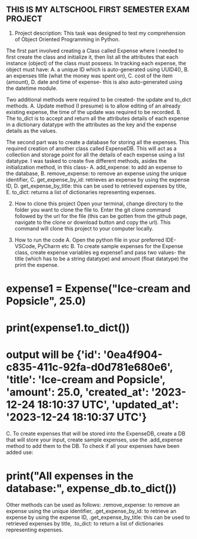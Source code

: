## THIS IS MY ALTSCHOOL FIRST SEMESTER EXAM PROJECT

1.	Project description:
This task was designed to test my comprehension of Object Oriented Programming in Python. 

The first part involved creating a Class called Expense where I needed to first create the class and initialize it, then list all the attributes that each instance (object) of the class must possess. 
In tracking each expense, the object must have: 
A. a unique ID which is auto-generated using UUID4(), 
B. an expenses title (what the money was spent on), 
C. cost of the item (amount), 
D. date and time of expense- this is also auto-generated using the datetime module. 

Two additional methods were required to be created- the update and to_dict methods. 
A. Update method (I presume) is to allow editing of an already existing expense, the time of the update was required to be recorded. 
B. The to_dict is to accept and return all the attributes details of each expense in a dictionary datatype with the attributes as the key and the expense details as the values.

The second part was to create a database for storing all the expenses. This required creation of another class called ExpenseDB. This will act as a collection and storage point for all the details of each expense using a list datatype. 
I was tasked to create five different methods, asides the initialization method, in this class- 
A. add_expense: to add an expense to the database, 
B. remove_expense: to remove an expense using the unique identifier, 
C. get_expense_by_id: retrieves an expense by using the expense ID, 
D. get_expense_by_title: this can be used to retrieved expenses by title, 
E. to_dict: returns a list of dictionaries representing expenses.

2.	How to clone this project
Open your terminal, change directory to the folder you want to clone the file to. Enter the git clone command followed by the url for the file (this can be gotten from the github page, navigate to the clone or download button and copy the url). This command will clone this project to your computer locally. 

3.	How to run the code
A. Open the python file in your preferred IDE- VSCode, PyCharm etc
B. To create sample expenses for the Expense class, create expense variables eg expense1 and pass two values- the title (which has to be a string datatype) and amount (float datatype) the print the expense.
# expense1 = Expense("Ice-cream and Popsicle", 25.0)
# print(expense1.to_dict())
# output will be {'id': '0ea4f904-c835-411c-92fa-d0d781e680e6', 'title': 'Ice-cream and Popsicle', 'amount': 25.0, 'created_at': '2023-12-24 18:10:37 UTC', 'updated_at': '2023-12-24 18:10:37 UTC'}
C. To create expenses that will be stored into the ExpenseDB, create a DB that will store your input, create sample expenses, use the .add_expense method to add them to the DB. To check if all your expenses have been added use:
# print("All expenses in the database:", expense_db.to_dict())
Other methods can be used as follows: .remove_expense: to remove an expense using the unique identifier, .get_expense_by_id: to retrieve an expense by using the expense ID, .get_expense_by_title: this can be used to retrieved expenses by title, .to_dict: to return a list of dictionaries representing expenses.
